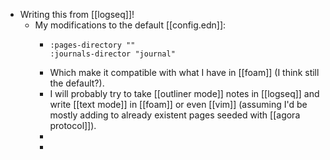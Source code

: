 - Writing this from [[logseq]]!
	- My modifications to the default [[config.edn]]:
		- ```
		  :pages-directory ""
		  :journals-director "journal"
		  ```
		- Which make it compatible with what I have in [[foam]] (I think still the default?).
		- I will probably try to take [[outliner mode]] notes in [[logseq]] and write [[text mode]] in [[foam]] or even [[vim]] (assuming I'd be mostly adding to already existent pages seeded with [[agora protocol]]).
		-
		-